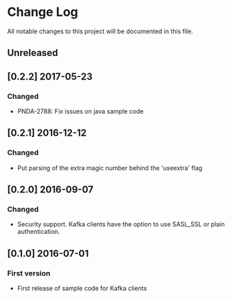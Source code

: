 # Change Log
All notable changes to this project will be documented in this file.

## Unreleased

## [0.2.2] 2017-05-23
### Changed
- PNDA-2788: Fix issues on java sample code

## [0.2.1] 2016-12-12
### Changed
- Put parsing of the extra magic number behind the 'useextra' flag

## [0.2.0] 2016-09-07
### Changed
- Security support. Kafka clients have the option to use SASL_SSL or plain authentication.

## [0.1.0] 2016-07-01
### First version
- First release of sample code for Kafka clients
